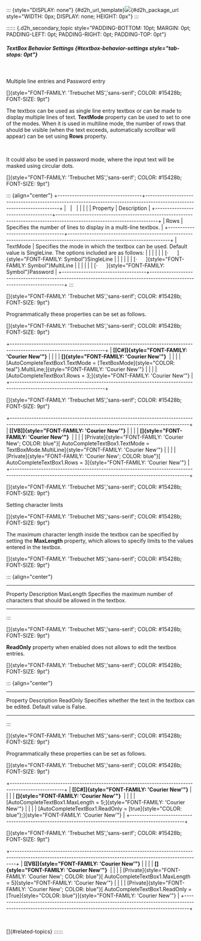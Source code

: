 ::: {style="DISPLAY: none"}
[](ms-xhelp:///?Id=d2h_url_template){#d2h_url_template}![](!package_url!){#d2h_package_url style="WIDTH: 0px; DISPLAY: none; HEIGHT: 0px"}
:::

:::::: {.d2h_secondary_topic style="PADDING-BOTTOM: 10pt; MARGIN: 0pt; PADDING-LEFT: 0pt; PADDING-RIGHT: 0pt; PADDING-TOP: 0pt"}
##### TextBox Behavior Settings {#textbox-behavior-settings style="tab-stops: 0pt"}

 

Multiple line entries and Password entry

[]{style="FONT-FAMILY: 'Trebuchet MS','sans-serif'; COLOR: #15428b; FONT-SIZE: 9pt"} 

The textbox can be used as single line entry textbox or can be made to display multiple lines of text. **TextMode** property can be used to set to one of the modes. When it is used in multiline mode, the number of rows that should be visible (when the text exceeds, automatically scrollbar will appear) can be set using **Rows** property.

 

It could also be used in password mode, where the input text will be masked using circular dots.

[]{style="FONT-FAMILY: 'Trebuchet MS','sans-serif'; COLOR: #15428b; FONT-SIZE: 9pt"} 

::: {align="center"}
+-----------------------------------+------------------------------------------------------------------------------------------------------------------------+
|                                   |                                                                                                                        |
|                                   |                                                                                                                        |
| Property                          | Description                                                                                                            |
+-----------------------------------+------------------------------------------------------------------------------------------------------------------------+
| Rows                              | Specifies the number of lines to display in a multi-line textbox.                                                      |
+-----------------------------------+------------------------------------------------------------------------------------------------------------------------+
| TextMode                          | Specifies the mode in which the textbox can be used. Default value is SingleLine. The options included are as follows: |
|                                   |                                                                                                                        |
|                                   | [·      ]{style="FONT-FAMILY: Symbol"}SingleLine                                                                       |
|                                   |                                                                                                                        |
|                                   | [·      ]{style="FONT-FAMILY: Symbol"}MultiLine                                                                        |
|                                   |                                                                                                                        |
|                                   | [·      ]{style="FONT-FAMILY: Symbol"}Password                                                                         |
+-----------------------------------+------------------------------------------------------------------------------------------------------------------------+
:::

[]{style="FONT-FAMILY: 'Trebuchet MS','sans-serif'; COLOR: #15428b; FONT-SIZE: 9pt"} 

Programmatically these properties can be set as follows.

[]{style="FONT-FAMILY: 'Trebuchet MS','sans-serif'; COLOR: #15428b; FONT-SIZE: 9pt"} 

+---------------------------------------------------------------------------------------------------------------------+
| **[\[C#\]]{style="FONT-FAMILY: 'Courier New'"}**                                                                    |
|                                                                                                                     |
| **[]{style="FONT-FAMILY: 'Courier New'"}**                                                                          |
|                                                                                                                     |
| [AutoCompleteTextBox1.TextMode = [TextBoxMode]{style="COLOR: teal"}.MultiLine;]{style="FONT-FAMILY: 'Courier New'"} |
|                                                                                                                     |
| [AutoCompleteTextBox1.Rows = 3;]{style="FONT-FAMILY: 'Courier New'"}                                                |
+---------------------------------------------------------------------------------------------------------------------+

[]{style="FONT-FAMILY: 'Trebuchet MS','sans-serif'; COLOR: #15428b; FONT-SIZE: 9pt"} 

+--------------------------------------------------------------------------------------------------------------------------------------------------------+
| **[\[VB\]]{style="FONT-FAMILY: 'Courier New'"}**                                                                                                       |
|                                                                                                                                                        |
| **[]{style="FONT-FAMILY: 'Courier New'"}**                                                                                                             |
|                                                                                                                                                        |
| [Private]{style="FONT-FAMILY: 'Courier New'; COLOR: blue"}[ AutoCompleteTextBox1.TextMode = TextBoxMode.MultiLine]{style="FONT-FAMILY: 'Courier New'"} |
|                                                                                                                                                        |
| [Private]{style="FONT-FAMILY: 'Courier New'; COLOR: blue"}[ AutoCompleteTextBox1.Rows = 3]{style="FONT-FAMILY: 'Courier New'"}                         |
+--------------------------------------------------------------------------------------------------------------------------------------------------------+

[]{style="FONT-FAMILY: 'Trebuchet MS','sans-serif'; COLOR: #15428b; FONT-SIZE: 9pt"} 

Setting character limits

[]{style="FONT-FAMILY: 'Trebuchet MS','sans-serif'; COLOR: #15428b; FONT-SIZE: 9pt"} 

The maximum character length inside the textbox can be specified by setting the **MaxLength** property, which allows to specify limits to the values entered in the textbox.

[]{style="FONT-FAMILY: 'Trebuchet MS','sans-serif'; COLOR: #15428b; FONT-SIZE: 9pt"} 

::: {align="center"}
  ----------- -----------------------------------------------------------------------------------
  Property    Description
  MaxLength   Specifies the maximum number of characters that should be allowed in the textbox.
  ----------- -----------------------------------------------------------------------------------
:::

[]{style="FONT-FAMILY: 'Trebuchet MS','sans-serif'; COLOR: #15428b; FONT-SIZE: 9pt"} 

**ReadOnly** property when enabled does not allows to edit the textbox entries.

[]{style="FONT-FAMILY: 'Trebuchet MS','sans-serif'; COLOR: #15428b; FONT-SIZE: 9pt"} 

::: {align="center"}
  ---------- ----------------------------------------------------------------------------------
  Property   Description
  ReadOnly   Specifies whether the text in the textbox can be edited. Default value is False.
  ---------- ----------------------------------------------------------------------------------
:::

[]{style="FONT-FAMILY: 'Trebuchet MS','sans-serif'; COLOR: #15428b; FONT-SIZE: 9pt"} 

Programmatically these properties can be set as follows.

[]{style="FONT-FAMILY: 'Trebuchet MS','sans-serif'; COLOR: #15428b; FONT-SIZE: 9pt"} 

+----------------------------------------------------------------------------------------------------+
| **[\[C#\]]{style="FONT-FAMILY: 'Courier New'"}**                                                   |
|                                                                                                    |
| **[]{style="FONT-FAMILY: 'Courier New'"}**                                                         |
|                                                                                                    |
| [AutoCompleteTextBox1.MaxLength = 5;]{style="FONT-FAMILY: 'Courier New'"}                          |
|                                                                                                    |
| [AutoCompleteTextBox1.ReadOnly = [true]{style="COLOR: blue"};]{style="FONT-FAMILY: 'Courier New'"} |
+----------------------------------------------------------------------------------------------------+

[]{style="FONT-FAMILY: 'Trebuchet MS','sans-serif'; COLOR: #15428b; FONT-SIZE: 9pt"} 

+--------------------------------------------------------------------------------------------------------------------------------------------------------------+
| **[\[VB\]]{style="FONT-FAMILY: 'Courier New'"}**                                                                                                             |
|                                                                                                                                                              |
| **[]{style="FONT-FAMILY: 'Courier New'"}**                                                                                                                   |
|                                                                                                                                                              |
| [Private]{style="FONT-FAMILY: 'Courier New'; COLOR: blue"}[ AutoCompleteTextBox1.MaxLength = 5]{style="FONT-FAMILY: 'Courier New'"}                          |
|                                                                                                                                                              |
| [Private]{style="FONT-FAMILY: 'Courier New'; COLOR: blue"}[ AutoCompleteTextBox1.ReadOnly = [True]{style="COLOR: blue"}]{style="FONT-FAMILY: 'Courier New'"} |
+--------------------------------------------------------------------------------------------------------------------------------------------------------------+

 

[]{#related-topics}
::::::
